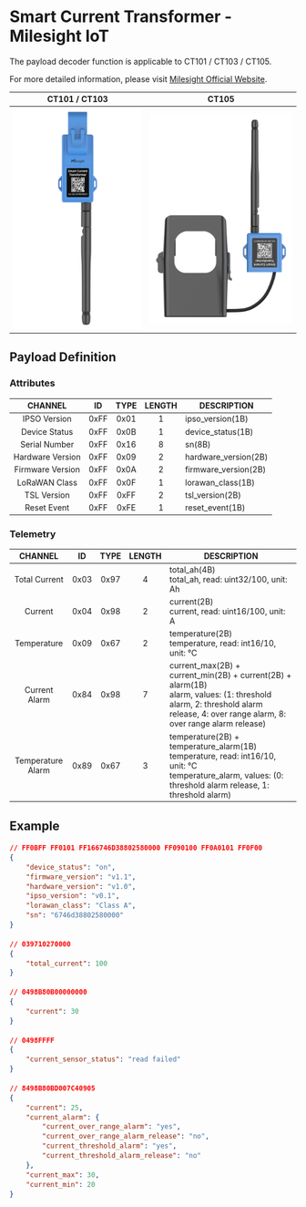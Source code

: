 # Smart Current Transformer - Milesight IoT

The payload decoder function is applicable to CT101 / CT103 / CT105.

For more detailed information, please visit [Milesight Official Website](https://www.milesight.com/iot/product/lorawan-sensor/ct10x).

|          CT101 / CT103          |        CT105        |
| :-----------------------------: | :-----------------: |
| ![CT101_CT103](CT101_CT103.png) | ![CT105](CT105.png) |

## Payload Definition

### Attributes

|     CHANNEL      |  ID  | TYPE | LENGTH | DESCRIPTION          |
| :--------------: | :--: | :--: | :----: | -------------------- |
|   IPSO Version   | 0xFF | 0x01 |   1    | ipso_version(1B)     |
|  Device Status   | 0xFF | 0x0B |   1    | device_status(1B)    |
|  Serial Number   | 0xFF | 0x16 |   8    | sn(8B)               |
| Hardware Version | 0xFF | 0x09 |   2    | hardware_version(2B) |
| Firmware Version | 0xFF | 0x0A |   2    | firmware_version(2B) |
|  LoRaWAN Class   | 0xFF | 0x0F |   1    | lorawan_class(1B)    |
|   TSL Version    | 0xFF | 0xFF |   2    | tsl_version(2B)      |
|   Reset Event    | 0xFF | 0xFE |   1    | reset_event(1B)      |

### Telemetry

|      CHANNEL      |  ID  | TYPE | LENGTH | DESCRIPTION                                                                                                                                                                        |
| :---------------: | :--: | :--: | :----: | ---------------------------------------------------------------------------------------------------------------------------------------------------------------------------------- |
|   Total Current   | 0x03 | 0x97 |   4    | total_ah(4B)<br />total_ah, read: uint32/100, unit: Ah                                                                                                                             |
|      Current      | 0x04 | 0x98 |   2    | current(2B)<br />current, read: uint16/100, unit: A                                                                                                                                |
|    Temperature    | 0x09 | 0x67 |   2    | temperature(2B)<br />temperature, read: int16/10, unit: ℃                                                                                                                          |
|   Current Alarm   | 0x84 | 0x98 |   7    | current_max(2B) + current_min(2B) + current(2B) + alarm(1B)<br />alarm, values: (1: threshold alarm, 2: threshold alarm release, 4: over range alarm, 8: over range alarm release) |
| Temperature Alarm | 0x89 | 0x67 |   3    | temperature(2B) + temperature_alarm(1B)<br />temperature, read: int16/10, unit: ℃<br />temperature_alarm, values: (0: threshold alarm release, 1: threshold alarm)                 |

## Example

```json
// FF0BFF FF0101 FF166746D38802580000 FF090100 FF0A0101 FF0F00
{
    "device_status": "on",
    "firmware_version": "v1.1",
    "hardware_version": "v1.0",
    "ipso_version": "v0.1",
    "lorawan_class": "Class A",
    "sn": "6746d38802580000"
}

// 039710270000
{
    "total_current": 100
}

// 0498B80B00000000
{
    "current": 30
}

// 0498FFFF
{
    "current_sensor_status": "read failed"
}

// 8498B80BD007C40905
{
    "current": 25,
    "current_alarm": {
        "current_over_range_alarm": "yes",
        "current_over_range_alarm_release": "no",
        "current_threshold_alarm": "yes",
        "current_threshold_alarm_release": "no"
    },
    "current_max": 30,
    "current_min": 20
}
```
